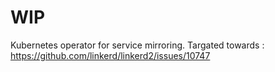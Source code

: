 # WIP
Kubernetes operator for service mirroring.
Targated towards : https://github.com/linkerd/linkerd2/issues/10747
